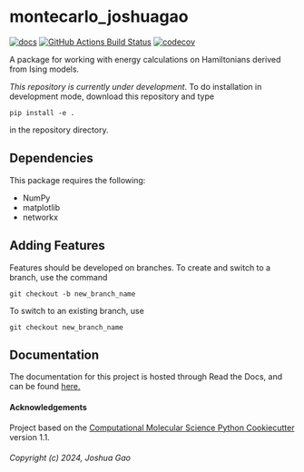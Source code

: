 montecarlo_joshuagao
==============================
[//]: # (Badges)
[![docs](https://readthedocs.org/projects/montecarlo-pojoto/badge/?version=latest&style=flat-square)](https://montecarlo-pojoto.readthedocs.io/)
[![GitHub Actions Build Status](https://github.com/Pojoto/montecarlo_jg/workflows/CI/badge.svg)](https://github.com/Pojoto/montecarlo_jg/actions?query=workflow%3ACI)
[![codecov](https://codecov.io/gh/Pojoto/montecarlo_jg/branch/main/graph/badge.svg)](https://codecov.io/gh/Pojoto/montecarlo_jg/branch/main)


A package for working with energy calculations on Hamiltonians derived from Ising models.

*This repository is currently under development*. To do installation in development mode, download this repository and type

`pip install -e .`

in the repository directory.

## Dependencies
This package requires the following:
  - NumPy
  - matplotlib
  - networkx


## Adding Features
Features should be developed on branches. 
To create and switch to a branch, use the command

`git checkout -b new_branch_name`

To switch to an existing branch, use

`git checkout new_branch_name`


## Documentation

The documentation for this project is hosted through Read the Docs, and can be found [here.](https://montecarlo-pojoto.readthedocs.io/en/latest/index.html)

#### Acknowledgements
 
Project based on the 
[Computational Molecular Science Python Cookiecutter](https://github.com/molssi/cookiecutter-cms) version 1.1.

###### Copyright (c) 2024, Joshua Gao
